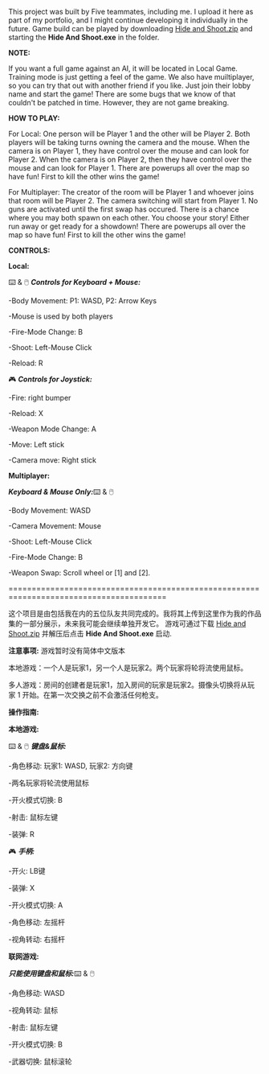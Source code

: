 This project was built by Five teammates, including me. I upload it here as part of my portfolio, and I might continue developing it individually in the future.
Game build can be played by downloading [Hide and Shoot.zip](https://drive.google.com/file/d/1s47yT8dtr7yUmdnZ-qebzBHN7NCcmUR_/view?usp=drive_link) and starting the **Hide And Shoot.exe** in the folder.

**NOTE:**

If you want a full game against an AI, it will be located in Local Game. Training mode is just getting a feel of the game. We also have muiltiplayer, so you can try that out with another friend if you like. Just join their lobby name and start the game! There are some bugs that we know of that couldn't be patched in time. However, they are not game breaking.

**HOW TO PLAY:** 

For Local: One person will be Player 1 and the other will be Player 2. Both players will be taking turns owning the camera and the mouse. When the camera is on Player 1, they have control over the mouse and can look for Player 2. When the camera is on Player 2, then they have control over the mouse and can look for Player 1. There are powerups all over the map so have fun! First to kill the other wins the game!

For Multiplayer: The creator of the room will be Player 1 and whoever joins that room will be Player 2. The camera switching will start from Player 1. No guns are activated until the first swap has occured. There is a chance where you may both spawn on each other. You choose your story! Either run away or get ready for a showdown! There are powerups all over the map so have fun! First to kill the other wins the game!

**CONTROLS:**

**Local:**

:keyboard: & :computer_mouse: _**Controls for Keyboard + Mouse:**_

-Body Movement: P1: WASD, P2: Arrow Keys

-Mouse is used by both players

-Fire-Mode Change: B

-Shoot: Left-Mouse Click

-Reload: R

:video_game: _**Controls for Joystick:**_

-Fire: right bumper

-Reload: X

-Weapon Mode Change: A

-Move: Left stick

-Camera move: Right stick


**Multiplayer:** 

**_Keyboard & Mouse Only:_**:keyboard: & :computer_mouse:

-Body Movement: WASD

-Camera Movement: Mouse

-Shoot: Left-Mouse Click

-Fire-Mode Change: B

-Weapon Swap: Scroll wheel or [1] and [2].


========================================================================================

这个项目是由包括我在内的五位队友共同完成的。我将其上传到这里作为我的作品集的一部分展示，未来我可能会继续单独开发它。
游戏可通过下载 [Hide and Shoot.zip](https://drive.google.com/file/d/1s47yT8dtr7yUmdnZ-qebzBHN7NCcmUR_/view?usp=drive_link) 并解压后点击 **Hide And Shoot.exe** 启动.



**注意事项:** 
游戏暂时没有简体中文版本

本地游戏：一个人是玩家1，另一个人是玩家2。两个玩家将轮将流使用鼠标。

多人游戏：房间的创建者是玩家1，加入房间的玩家是玩家2。摄像头切换将从玩家 1 开始。在第一次交换之前不会激活任何枪支。

**操作指南:**

**本地游戏:**

:keyboard: & :computer_mouse: _**键盘&鼠标:**_

-角色移动: 玩家1: WASD, 玩家2: 方向键

-两名玩家将轮流使用鼠标

-开火模式切换: B

-射击: 鼠标左键

-装弹: R

:video_game: _**手柄:**_

-开火: LB键

-装弹: X

-开火模式切换: A

-角色移动: 左摇杆

-视角转动: 右摇杆


**联网游戏:** 

**_只能使用键盘和鼠标:_**:keyboard: & :computer_mouse:

-角色移动: WASD

-视角转动: 鼠标

-射击: 鼠标左键

-开火模式切换: B

-武器切换: 鼠标滚轮
